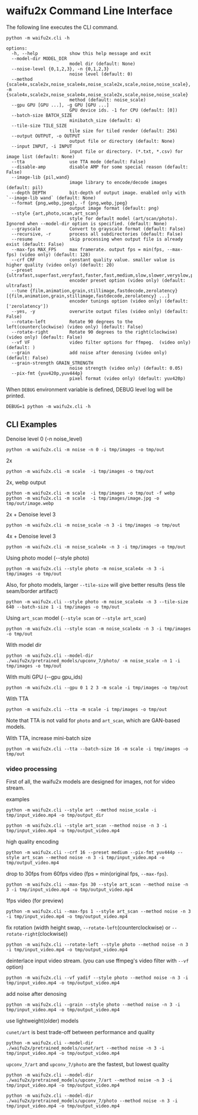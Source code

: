 # waifu2x Command Line Interface

The following line executes the CLI command.
```
python -m waifu2x.cli -h
```
```
options:
  -h, --help            show this help message and exit
  --model-dir MODEL_DIR
                        model dir (default: None)
  --noise-level {0,1,2,3}, -n {0,1,2,3}
                        noise level (default: 0)
  --method {scale4x,scale2x,noise_scale4x,noise_scale2x,scale,noise,noise_scale}, -m {scale4x,scale2x,noise_scale4x,noise_scale2x,scale,noise,noise_scale}
                        method (default: noise_scale)
  --gpu GPU [GPU ...], -g GPU [GPU ...]
                        GPU device ids. -1 for CPU (default: [0])
  --batch-size BATCH_SIZE
                        minibatch_size (default: 4)
  --tile-size TILE_SIZE
                        tile size for tiled render (default: 256)
  --output OUTPUT, -o OUTPUT
                        output file or directory (default: None)
  --input INPUT, -i INPUT
                        input file or directory. (*.txt, *.csv) for image list (default: None)
  --tta                 use TTA mode (default: False)
  --disable-amp         disable AMP for some special reason (default: False)
  --image-lib {pil,wand}
                        image library to encode/decode images (default: pil)
  --depth DEPTH         bit-depth of output image. enabled only with `--image-lib wand` (default: None)
  --format {png,webp,jpeg}, -f {png,webp,jpeg}
                        output image format (default: png)
  --style {art,photo,scan,art_scan}
                        style for default model (art/scan/photo). Ignored when --model-dir option is specified. (default: None)
  --grayscale           Convert to grayscale format (default: False)
  --recursive, -r       process all subdirectories (default: False)
  --resume              skip processing when output file is already exist (default: False)
  --max-fps MAX_FPS     max framerate. output fps = min(fps, --max-fps) (video only) (default: 128)
  --crf CRF             constant quality value. smaller value is higher quality (video only) (default: 20)
  --preset {ultrafast,superfast,veryfast,faster,fast,medium,slow,slower,veryslow,placebo}
                        encoder preset option (video only) (default: ultrafast)
  --tune {film,animation,grain,stillimage,fastdecode,zerolatency} [{film,animation,grain,stillimage,fastdecode,zerolatency} ...]
                        encoder tunings option (video only) (default: ['zerolatency'])
  --yes, -y             overwrite output files (video only) (default: False)
  --rotate-left         Rotate 90 degrees to the left(counterclockwise) (video only) (default: False)
  --rotate-right        Rotate 90 degrees to the right(clockwise) (video only) (default: False)
  --vf VF               video filter options for ffmpeg.  (video only) (default: )
  --grain               add noise after denosing (video only) (default: False)
  --grain-strength GRAIN_STRENGTH
                        noise strength (video only) (default: 0.05)
  --pix-fmt {yuv420p,yuv444p}
                        pixel format (video only) (default: yuv420p)
```

When `DEBUG` environment variable is defined, DEBUG level log will be printed.
```
DEBUG=1 python -m waifu2x.cli -h
```

## CLI Examples

Denoise level 0 (-n noise_level)
```
python -m waifu2x.cli -m noise -n 0 -i tmp/images -o tmp/out
```


2x
```
python -m waifu2x.cli -m scale  -i tmp/images -o tmp/out
```

2x, webp output
```
python -m waifu2x.cli -m scale  -i tmp/images -o tmp/out -f webp
python -m waifu2x.cli -m scale  -i tmp/images/image.jpg -o tmp/out/image.webp
```

2x + Denoise level 3
```
python -m waifu2x.cli -m noise_scale -n 3 -i tmp/images -o tmp/out
```

4x + Denoise level 3
```
python -m waifu2x.cli -m noise_scale4x -n 3 -i tmp/images -o tmp/out
```

Using photo model (--style photo)
```
python -m waifu2x.cli --style photo -m noise_scale4x -n 3 -i tmp/images -o tmp/out
```

Also, for photo models, larger `--tile-size` will give better results (less tile seam/border artifact)
```
python -m waifu2x.cli --style photo -m noise_scale4x -n 3 --tile-size 640 --batch-size 1 -i tmp/images -o tmp/out
```

Using `art_scan` model (`--style scan` or `--style art_scan`)
```
python -m waifu2x.cli --style scan -m noise_scale4x -n 3 -i tmp/images -o tmp/out
```


With model dir
```
python -m waifu2x.cli --model-dir ./waifu2x/pretrained_models/upconv_7/photo/ -m noise_scale -n 1 -i tmp/images -o tmp/out
```

With multi GPU (--gpu gpu_ids)
```
python -m waifu2x.cli --gpu 0 1 2 3 -m scale -i tmp/images -o tmp/out
```

With TTA
```
python -m waifu2x.cli --tta -m scale -i tmp/images -o tmp/out
```
Note that TTA is not valid for `photo` and `art_scan`, which are GAN-based models.

With TTA, increase mini-batch size
```
python -m waifu2x.cli --tta --batch-size 16 -m scale -i tmp/images -o tmp/out
```

### video processing

First of all, the waifu2x models are designed for images, not for video stream.

examples
```
python -m waifu2x.cli --style art --method noise_scale -i tmp/input_video.mp4 -o tmp/output_dir
```
```
python -m waifu2x.cli --style art_scan --method noise -n 3 -i tmp/input_video.mp4 -o tmp/output_video.mp4
```

high quality encoding
```
python -m waifu2x.cli --crf 16 --preset medium --pix-fmt yuv444p --style art_scan --method noise -n 3 -i tmp/input_video.mp4 -o tmp/output_video.mp4
```

drop to 30fps from 60fps video (fps = min(original fps, `--max-fps`).
```
python -m waifu2x.cli --max-fps 30 --style art_scan --method noise -n 3 -i tmp/input_video.mp4 -o tmp/output_video.mp4
```

1fps video (for preview)
```
python -m waifu2x.cli --max-fps 1 --style art_scan --method noise -n 3 -i tmp/input_video.mp4 -o tmp/output_video.mp4
```

fix rotation (width height swap, `--rotate-left`(counterclockwise) or `--rotate-right`(clockwise))
```
python -m waifu2x.cli --rotate-left --style photo --method noise -n 3 -i tmp/input_video.mp4 -o tmp/output_video.mp4
```

deinterlace input video stream. (you can use ffmpeg's video filter with `--vf` option)
```
python -m waifu2x.cli --vf yadif --style photo --method noise -n 3 -i tmp/input_video.mp4 -o tmp/output_video.mp4
```

add noise after denosing
```
python -m waifu2x.cli --grain --style photo --method noise -n 3 -i tmp/input_video.mp4 -o tmp/output_video.mp4
```

use lightweight(older) models

`cunet/art` is best trade-off between performance and quality
```
python -m waifu2x.cli --model-dir ./waifu2x/pretrained_models/cunet/art --method noise -n 3 -i tmp/input_video.mp4 -o tmp/output_video.mp4
```

`upconv_7/art` and `upconv_7/photo` are the fastest, but lowest quality
```
python -m waifu2x.cli --model-dir ./waifu2x/pretrained_models/upconv_7/art --method noise -n 3 -i tmp/input_video.mp4 -o tmp/output_video.mp4
```
```
python -m waifu2x.cli --model-dir ./waifu2x/pretrained_models/upconv_7/photo --method noise -n 3 -i tmp/input_video.mp4 -o tmp/output_video.mp4
```
